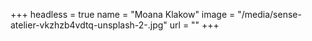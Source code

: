 +++
headless = true
name = "Moana Klakow"
image = "/media/sense-atelier-vkzhzb4vdtq-unsplash-2-.jpg"
url = ""
+++
